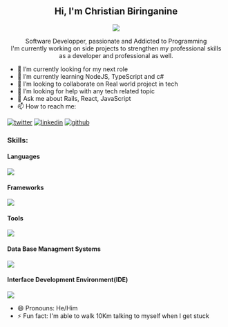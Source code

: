 
<h2 align = "center">Hi, I'm Christian Biringanine</h2>

<!-- ![giphy](https://user-images.githubusercontent.com/97100091/170823363-d93b0210-4645-4c26-99d7-14c301d023e7.gif) -->

<p align="center">
<img src="https://user-images.githubusercontent.com/97100091/170823363-d93b0210-4645-4c26-99d7-14c301d023e7.gif" />
</p>
<p align = "center">Software Developper, passionate and Addicted to Programming </br> I'm currently working on side projects to strengthen my professional skills as a developer and professional as well.</p>


- 🔭 I’m currently looking for my next role
- 🌱 I’m currently learning NodeJS, TypeScript and c# 
- 👯 I’m looking to collaborate on  Real world project in tech
- 🤔 I’m looking for help with any tech related topic
- 💬 Ask me about Rails, React, JavaScript
- 📫 How to reach me: 

<!-- display the social media buttons in your README -->

[![twitter](https://github.com/shikhar1020jais1/Git-Social/blob/master/Icons/Twitter.png (Twitter))][3]
[![linkedin](https://github.com/shikhar1020jais1/Git-Social/blob/master/Icons/LinkedIn.png (LinkedIn))][4]
[![github](https://github.com/shikhar1020jais1/Git-Social/blob/master/Icons/Github.png (Github))][5]

<!-- To Link your profile to the media buttons -->

[3]: https://www.twitter.com/@christianbirin4
[4]: https://www.linkedin.com/in/christian-biringanine
[5]: https://www.github.com/christianbiring1

 <h3>Skills:</h3>
 <h4>Languages</h4>
<p>
  <a href="https://skillicons.dev">
    <img src="https://skillicons.dev/icons?i=html,css,js,ruby,ts,nodejs,cs" />
  </a>
</p>
<h4>Frameworks</h4>
<p>
  <a href="https://skillicons.dev">
    <img src="https://skillicons.dev/icons?i=bootstrap,sass,tailwind,react,rails,express,dotnet" />
  </a>
</p>
<h4>Tools</h4>
<p>
  <a href="https://skillicons.dev">
    <img src="https://skillicons.dev/icons?i=redux,vite,webpack,git,babel,bash,firebase,jest,linux,powershell" />
  </a>
</p>
<h4>Data Base Managment Systems</h4>
<p>
  <a href="https://skillicons.dev">
    <img src="https://skillicons.dev/icons?i=postgres,mysql,mongodb" />
  </a>
</p>

<h4>Interface Development Environment(IDE)</h4>
<p>
  <a href="https://skillicons.dev">
    <img src="https://skillicons.dev/icons?i=vscode,visualstudio" />
  </a>
</p>


- 😄 Pronouns: He/Him
- ⚡ Fun fact: I'm able to walk 10Km talking to myself when I get stuck


